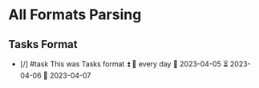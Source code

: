 # All Formats Parsing

## Tasks Format

- [/] #task This was Tasks format ⏫ 🔁 every day 🛫 2023-04-05 ⏳ 2023-04-06 📅 2023-04-07
